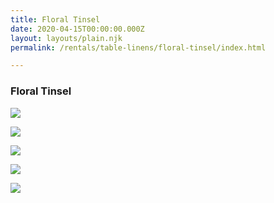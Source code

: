 ```yaml
---
title: Floral Tinsel
date: 2020-04-15T00:00:00.000Z
layout: layouts/plain.njk
permalink: /rentals/table-linens/floral-tinsel/index.html

---
```


### Floral Tinsel

<section class="grid-container" markdown="1">

<a title="blizzard" class="photo-overlay" href="/static/img/table-linens/16.2-Floral-Tinsel/BLIZZARD.jpg">![](/static/img/table-linens/16.2-Floral-Tinsel/BLIZZARD.jpg)</a>

<a title="celery" class="photo-overlay" href="/static/img/table-linens/16.2-Floral-Tinsel/CELERY.jpg">![](/static/img/table-linens/16.2-Floral-Tinsel/CELERY.jpg)</a>

<a title="cornflower and chocolate" class="photo-overlay" href="/static/img/table-linens/16.2-Floral-Tinsel/CORNFLOWER-AND-CHOCOLATE-crop.jpg">![](/static/img/table-linens/16.2-Floral-Tinsel/CORNFLOWER-AND-CHOCOLATE-crop.jpg)</a>

<a title="onyx" class="photo-overlay" href="/static/img/table-linens/16.2-Floral-Tinsel/ONYX.jpg">![](/static/img/table-linens/16.2-Floral-Tinsel/ONYX.jpg)</a>

<a title="sunset" class="photo-overlay" href="/static/img/table-linens/16.2-Floral-Tinsel/SUNSET.jpg">![](/static/img/table-linens/16.2-Floral-Tinsel/SUNSET.jpg)</a>

</section>
